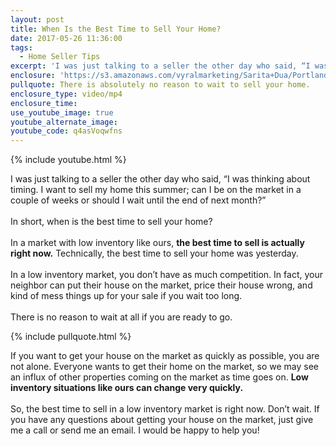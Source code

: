 ```yaml
---
layout: post
title: When Is the Best Time to Sell Your Home?
date: 2017-05-26 11:36:00
tags:
  - Home Seller Tips
excerpt: 'I was just talking to a seller the other day who said, “I was thinking about timing. I want to sell my home this summer; can I be on the market in a couple of weeks or should I wait until the end of next month?”'
enclosure: 'https://s3.amazonaws.com/vyralmarketing/Sarita+Dua/Portland%2520Real%2520Estate%2520Agent-%2520Timing%2520the%2520real%2520estate%2520market.mp4'
pullquote: There is absolutely no reason to wait to sell your home.
enclosure_type: video/mp4
enclosure_time:
use_youtube_image: true
youtube_alternate_image:
youtube_code: q4asVoqwfns
---
```



{% include youtube.html %}

I was just talking to a seller the other day who said, “I was thinking about timing. I want to sell my home this summer; can I be on the market in a couple of weeks or should I wait until the end of next month?”&nbsp;
<br>
<br>In short, when is the best time to sell your home?&nbsp;
<br>
<br>In a market with low inventory like ours, **the best time to sell is actually right now.** Technically, the best time to sell your home was yesterday.
<br>
<br>In a low inventory market, you don’t have as much competition. In fact, your neighbor can put their house on the market, price their house wrong, and kind of mess things up for your sale if you wait too long.
<br>
<br>There is no reason to wait at all if you are ready to go.&nbsp;

{% include pullquote.html %}

If you want to get your house on the market as quickly as possible, you are not alone. Everyone wants to get their home on the market, so we may see an influx of other properties coming on the market as time goes on. **Low inventory situations like ours can change very quickly.&nbsp;**
<br>
<br>So, the best time to sell in a low inventory market is right now. Don’t wait. If you have any questions about getting your house on the market, just give me a call or send me an email. I would be happy to help you!